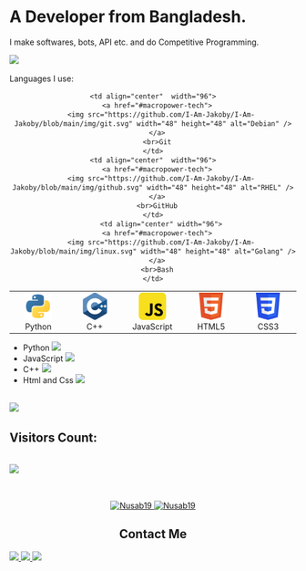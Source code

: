 <h1>A Developer from Bangladesh.</h1>

I make softwares, bots, API etc. and do Competitive Programming.

<img src="https://user-images.githubusercontent.com/73097560/115834477-dbab4500-a447-11eb-908a-139a6edaec5c.gif">

Languages I use:


<div align=center>
<table>
  <tr>
    <td align="center" width="96">
      <a href="#macropower-tech">
        <img src="https://github.com/I-Am-Jakoby/I-Am-Jakoby/blob/main/img/python.svg" width="48" height="48" alt="JavaScript" />
      </a>
      <br>Python
    </td>
    <td align="center" width="96">
      <a href="#macropower-tech">
        <img src="https://github.com/I-Am-Jakoby/I-Am-Jakoby/blob/main/img/c%2B%2B.svg" width="48" height="48" alt="Bootstrap" />
      </a>
      <br>C++
    </td>
    <td align="center" width="96">
        <a href="#macropower-tech" >
          <img src="https://github.com/I-Am-Jakoby/I-Am-Jakoby/blob/main/img/javascript.svg" width="48" height="48" alt="Kubernetes" />
        </a>
        <br>JavaScript
      </td>
    <td align="center" width="96">
      <a href="#macropower-tech">
        <img src="https://github.com/I-Am-Jakoby/I-Am-Jakoby/blob/main/img/html5.svg" width="48" height="48" alt="Sass" />
      </a>
      <br>HTML5
    </td>
    <td align="center" width="96"> 
      <a href="#macropower-tech" >
        <img src="https://github.com/I-Am-Jakoby/I-Am-Jakoby/blob/main/img/css3.svg" width="48" height="48" alt="Docker" />
      </a>
      <br>CSS3
    </td>

    <td align="center"  width="96">
      <a href="#macropower-tech">
        <img src="https://github.com/I-Am-Jakoby/I-Am-Jakoby/blob/main/img/git.svg" width="48" height="48" alt="Debian" />
      </a>
      <br>Git
    </td>
    <td align="center"  width="96">
      <a href="#macropower-tech">
        <img src="https://github.com/I-Am-Jakoby/I-Am-Jakoby/blob/main/img/github.svg" width="48" height="48" alt="RHEL" />
      </a>
      <br>GitHub
    </td>
        <td align="center" width="96">
      <a href="#macropower-tech">
        <img src="https://github.com/I-Am-Jakoby/I-Am-Jakoby/blob/main/img/linux.svg" width="48" height="48" alt="Golang" />
      </a>
      <br>Bash
    </td>
  </tr>
  
</table>
</div>

<ul>
  <li>Python <img height="15px" src="https://te.legra.ph/file/2157f7e384e3fb7183e49.jpg"></li>
  <li>JavaScript <img height="15px" src="https://te.legra.ph/file/a4a46aabbf9de93ad08ba.jpg"></li>
  <li>C++ <img height="15px" src="https://te.legra.ph/file/80ae15e1b783256d708bf.jpg"></li>
  <li>Html and Css <img height="23px" src="https://te.legra.ph/file/0491cd6eb4f07d0a9735f.jpg"></li>
</ul>

<br>
<img src="https://user-images.githubusercontent.com/73097560/115834477-dbab4500-a447-11eb-908a-139a6edaec5c.gif">

<p align="center">
  <h2>Visitors Count:</h2>
  <br>

  <img src="https://profile-counter.glitch.me/Nusab19/count.svg">

</p>

<br>
<p align="center">
  <a href="https://github.com/Nusab19">
    <img height="191px" src="https://github-readme-stats.vercel.app/api/top-langs?username=Nusab19&show_icons=true&locale=en&layout=compact" alt="Nusab19" />


  <img height="191px" src="https://github-readme-stats.vercel.app/api?username=Nusab19&show_icons=true&locale=en" alt="Nusab19" />
</a>
</p>

<h2 align="center">Contact Me</h2>

<p align="left">
<a href="https://t.me/Nusab19" target="_blank">
<img height="23px" src="https://img.shields.io/badge/-Nusab19-00a5c9?style=flat&logo=Telegram&logoColor=white">
</a>
<a href="https://www.linkedin.com/in/nusabtaha" target="_blank">
<img height="23px" src="https://img.shields.io/badge/-Nusab Taha-blue?style=flat&logo=Linkedin&logoColor=white">
</a>
<a href="mailto:nusabtaha33@gmail.com">
<img height="23px" src="https://img.shields.io/badge/-Nusab-d14836?style=flat&logo=Gmail&logoColor=white">
</a>
</p>

